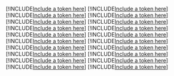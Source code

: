 [!INCLUDE[Include a token here](refs1525314238740/r1.md)]
[!INCLUDE[Include a token here](refs1525314238740/r2.md)]
[!INCLUDE[Include a token here](refs1525314238740/r3.md)]
[!INCLUDE[Include a token here](refs1525314238740/r4.md)]
[!INCLUDE[Include a token here](refs1525314238740/r5.md)]
[!INCLUDE[Include a token here](refs1525314238740/r6.md)]
[!INCLUDE[Include a token here](refs1525314238740/r7.md)]
[!INCLUDE[Include a token here](refs1525314238740/r8.md)]
[!INCLUDE[Include a token here](refs1525314238740/r9.md)]
[!INCLUDE[Include a token here](refs1525314238740/r10.md)]
[!INCLUDE[Include a token here](refs1525314238740/r11.md)]
[!INCLUDE[Include a token here](refs1525314238740/r12.md)]
[!INCLUDE[Include a token here](refs1525314238740/r13.md)]
[!INCLUDE[Include a token here](refs1525314238740/r14.md)]
[!INCLUDE[Include a token here](refs1525314238740/r15.md)]
[!INCLUDE[Include a token here](refs1525314238740/r16.md)]
[!INCLUDE[Include a token here](refs1525314238740/r17.md)]
[!INCLUDE[Include a token here](refs1525314238740/r18.md)]
[!INCLUDE[Include a token here](refs1525314238740/r19.md)]
[!INCLUDE[Include a token here](refs1525314238740/r20.md)]